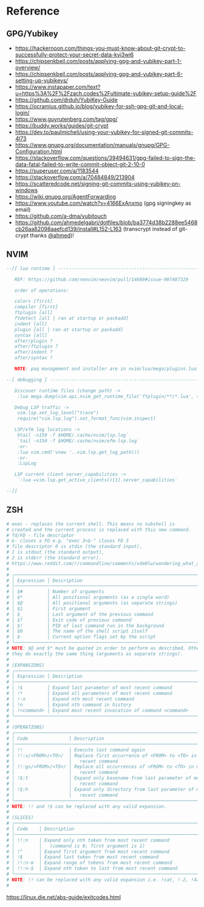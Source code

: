 # Reference

## GPG/Yubikey

- https://hackernoon.com/things-you-must-know-about-git-crypt-to-successfully-protect-your-secret-data-kyi3wi6
- https://chipsenkbeil.com/posts/applying-gpg-and-yubikey-part-1-overview/
- https://chipsenkbeil.com/posts/applying-gpg-and-yubikey-part-6-setting-up-yubikeys/
- https://www.instapaper.com/text?u=https%3A%2F%2Fzach.codes%2Fultimate-yubikey-setup-guide%2F
- https://github.com/drduh/YubiKey-Guide
- https://ocramius.github.io/blog/yubikey-for-ssh-gpg-git-and-local-login/
- https://www.guyrutenberg.com/tag/gpg/
- https://buddy.works/guides/git-crypt
- https://dev.to/paulmicheli/using-your-yubikey-for-signed-git-commits-4l73
- https://www.gnupg.org/documentation/manuals/gnupg/GPG-Configuration.html
- https://stackoverflow.com/questions/39494631/gpg-failed-to-sign-the-data-fatal-failed-to-write-commit-object-git-2-10-0
- https://superuser.com/a/1183544
- https://stackoverflow.com/a/70484849/213904
- https://scatteredcode.net/signing-git-commits-using-yubikey-on-windows
- https://wiki.gnupg.org/AgentForwarding
- https://www.youtube.com/watch?v=4166ExAnxmo (gpg signingkey as email)
- https://github.com/a-dma/yubitouch
- https://github.com/ahmedelgabri/dotfiles/blob/ba3774d38b2288ee5468cb26aa82098aaefcd139/install#L152-L163 (transcrypt instead of git-crypt thanks [@ahmed](https://twitter.com/ahmedelgabri/status/1541682417442127872?s=20&t=M-02HMWvusc5Fkb5PE8IYw))!

## NVIM

```lua
--[[ lua runtime ] -------------------------------------------------------------

   REF: https://github.com/neovim/neovim/pull/14686#issue-907487329

   order of operations:

   colors [first]
   compiler [first]
   ftplugin [all]
   ftdetect [all | ran at startup or packadd]
   indent [all]
   plugin [all | ran at startup or packadd]
   syntax [all]
   after/plugin ?
   after/ftplugin ?
   after/indent ?
   after/syntax ?

   NOTE: paq management and installer are in nvim/lua/mega/plugins.lua

--[ debugging ] ----------------------------------------------------------------

   Discover runtime files (change path) ->
    :lua mega.dump(vim.api.nvim_get_runtime_file('ftplugin/**/*.lua', true))

   Debug LSP traffic ->
    vim.lsp.set_log_level("trace")
    require("vim.lsp.log").set_format_func(vim.inspect)

   LSP/efm log locations ->
    htail -n150 -f $HOME/.cache/nvim/lsp.log`
    `tail -n150 -f $HOME/.cache/nvim/efm-lsp.log`
    -or-
    :lua vim.cmd('vnew '..vim.lsp.get_log_path())
    -or-
    :LspLog

   LSP current client server_capabilities ->
    `:lua =vim.lsp.get_active_clients()[1].server_capabilities`

--]]
```

## ZSH

```zsh
# exec - replaces the current shell. This means no subshell is
# created and the current process is replaced with this new command.
# fd/FD - file descriptor
# &- closes a FD e.g. "exec 3<&-" closes FD 3
# file descriptor 0 is stdin (the standard input),
# 1 is stdout (the standard output),
# 2 is stderr (the standard error).
# https://www.reddit.com/r/commandline/comments/vde0lw/wondering_what_a_line_of_code_does/icjsmei/
#
# ╭────────────────────────────────────────────────────────────────────────────╮
# │ Expression │ Description                                                   │
# │────────────────────────────────────────────────────────────────────────────│
# │ $#         │ Number of arguments                                           │
# │ $*         │ All positional arguments (as a single word)                   │
# │ $@         │ All positional arguments (as separate strings)                │
# │ $1         │ First argument                                                │
# │ $_         │ Last argument of the previous command                         │
# │ $?         │ Exit code of previous command                                 │
# │ $!         │ PID of last command run in the background                     │
# │ $0         │ The name of the shell script itself                           │
# │ $-         │ Current option flags set by the script                        │
# ╰────────────────────────────────────────────────────────────────────────────╯
# NOTE: $@ and $* must be quoted in order to perform as described. Otherwise,
# they do exactly the same thing (arguments as separate strings).
#
# (EXPANSIONS)
# ╭────────────────────────────────────────────────────────────────────────────╮
# │ Expression │ Description                                                   │
# │────────────────────────────────────────────────────────────────────────────│
# │ !$         │ Expand last parameter of most recent command                  │
# │ !*         │ Expand all parameters of most recent command                  │
# │ !-n        │ Expand nth most recent command                                │
# │ !n         │ Expand nth command in history                                 │
# │ !<command> │ Expand most recent invocation of command <command>            │
# ╰────────────────────────────────────────────────────────────────────────────╯
#
# (OPERATIONS)
# ╭────────────────────────────────────────────────────────────────────────────╮
# │ Code               │ Description                                           │
# │────────────────────────────────────────────────────────────────────────────│
# │ !!                 │ Execute last command again                            │
# │ !!:s/<FROM>/<TO>/  │ Replace first occurrence of <FROM> to <TO> in most    │
# │                    │   recent command                                      │
# │ !!:gs/<FROM>/<TO>/ │ Replace all occurrences of <FROM> to <TO> in most     │
# │                    │   recent command                                      │
# │ !$:t               │ Expand only basename from last parameter of most      │
# │                    │   recent command                                      │
# │ !$:h               │ Expand only directory from last parameter of most     │
# │                    │   recent command                                      │
# ╰────────────────────────────────────────────────────────────────────────────╯
# NOTE: !! and !$ can be replaced with any valid expansion.
#
# (SLICES)
# ╭────────────────────────────────────────────────────────────────────────────╮
# │ Code    │ Description                                                      │
# │────────────────────────────────────────────────────────────────────────────│
# │ !!:n    │ Expand only nth token from most recent command                   │
# │         │   (command is 0; first argument is 1)                            │
# │ !^      │ Expand first argument from most recent command                   │
# │ !$      │ Expand last token from most recent command                       │
# │ !!:n-m  │ Expand range of tokens from most recent command                  │
# │ !!:n-$  │ Expand nth token to last from most recent command                │
# ╰────────────────────────────────────────────────────────────────────────────╯
# NOTE: !! can be replaced with any valid expansion i.e. !cat, !-2, !42, etc.
#
```

https://linux.die.net/abs-guide/exitcodes.html
